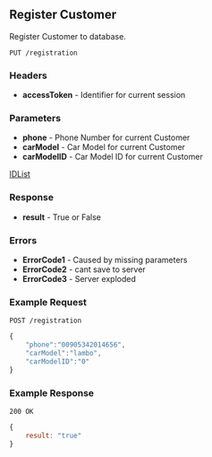## Register Customer
Register Customer to database.

`PUT /registration`

### Headers
- **accessToken** - Identifier for current session

### Parameters
- **phone** 		 - Phone Number for current Customer
- **carModel**   - Car Model for current Customer
- **carModelID** - Car Model ID for current Customer

[IDList](idlist.com)

### Response
- **result** - True or False

### Errors
- **ErrorCode1** - Caused by missing parameters
- **ErrorCode2** - cant save to server
- **ErrorCode3** - Server exploded

### Example Request
`POST /registration`

```javascript
{
	"phone":"00905342014656",
	"carModel":"lambo",
	"carModelID":"0"
}
```

### Example Response
`200 OK`

```javascript
{
	result: "true"
}
```
